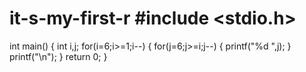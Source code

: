 # it-s-my-first-r #include <stdio.h>

int main()
{
    int i,j;
   for(i=6;i>=1;i--)
   {
       for(j=6;j>=i;j--)
       {
           printf("%d ",j);
       }
       printf("\n");
   }
    return 0;
} 
